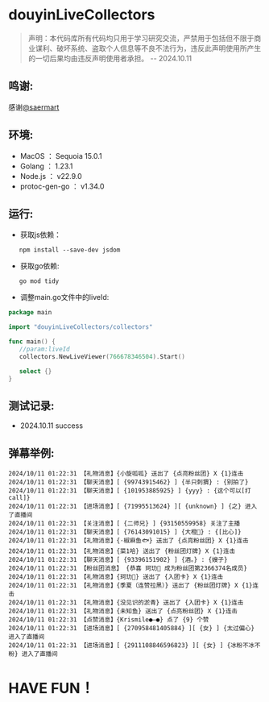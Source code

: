 # douyinLiveCollectors


> 声明：本代码库所有代码均只用于学习研究交流，严禁用于包括但不限于商业谋利、破坏系统、盗取个人信息等不良不法行为，违反此声明使用所产生的一切后果均由违反声明使用者承担。
   -- 2024.10.11

## 鸣谢:
   感谢[@saermart](https://github.com/saermart/DouyinLiveWebFetcher)

## 环境:
- MacOS ： Sequoia 15.0.1
- Golang ： 1.23.1
- Node.js ： v22.9.0
- protoc-gen-go ： v1.34.0

## 运行:
- 获取js依赖：
```shell
   npm install --save-dev jsdom
```
- 获取go依赖:
```shell
   go mod tidy
```

- 调整main.go文件中的liveId:

```go
package main

import "douyinLiveCollectors/collectors"

func main() {
   //param:liveId
   collectors.NewLiveViewer(766678346504).Start()

   select {}
}
```
## 测试记录:
- 2024.10.11 success

## 弹幕举例:
```test
2024/10/11 01:22:31 【礼物消息】{小旋呱呱} 送出了 {点亮粉丝团} X {1}连击
2024/10/11 01:22:31 【聊天消息】[ {99743915462} ] {半只刺猬} : {别拍了}
2024/10/11 01:22:31 【聊天消息】[ {101953885925} ] {yyy} : {这个可以[打call]}
2024/10/11 01:22:31 【进场消息】[ {71995513624} ][ {unknown} ] {之} 进入了直播间
2024/10/11 01:22:31 【关注消息】[ {二师兄} ] {93150559958} 关注了主播
2024/10/11 01:22:31 【聊天消息】[ {76143091015} ] {大橙🐰} : {[比心]}
2024/10/11 01:22:31 【礼物消息】{·椒麻鱼🐟} 送出了 {点亮粉丝团} X {1}连击
2024/10/11 01:22:31 【礼物消息】{菜1哈} 送出了 {粉丝团灯牌} X {1}连击
2024/10/11 01:22:31 【聊天消息】[ {93396151902} ] {酒。} : {嫂子}
2024/10/11 01:22:31 【粉丝团消息】 {恭喜 珂玏🌈 成为粉丝团第2366374名成员}
2024/10/11 01:22:31 【礼物消息】{珂玏🌈} 送出了 {入团卡} X {1}连击
2024/10/11 01:22:31 【礼物消息】{季夏（连赞拉黑）} 送出了 {粉丝团灯牌} X {1}连击
2024/10/11 01:22:31 【礼物消息】{没见识的淤青} 送出了 {入团卡} X {1}连击
2024/10/11 01:22:31 【礼物消息】{未知鱼} 送出了 {点亮粉丝团} X {1}连击
2024/10/11 01:22:31 【点赞消息】{Krismile●—●} 点了 {9} 个赞
2024/10/11 01:22:31 【进场消息】[ {270958481405884} ][ {女} ] {太过偏心} 进入了直播间
2024/10/11 01:22:31 【进场消息】[ {2911108846596823} ][ {女} ] {冰粉不冰不粉} 进入了直播间
```

# HAVE FUN！